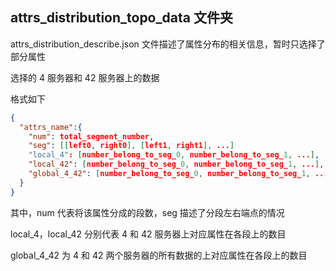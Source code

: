## attrs_distribution_topo_data 文件夹

attrs_distribution_describe.json 文件描述了属性分布的相关信息，暂时只选择了部分属性

选择的 4 服务器和 42 服务器上的数据

格式如下

```json
{
  "attrs_name":{
    "num": total_segment_number,
    "seg": [[left0, right0], [left1, right1], ...]
    "local_4": [number_belong_to_seg_0, number_belong_to_seg_1, ...],
    "local_42": [number_belong_to_seg_0, number_belong_to_seg_1, ...],
    "global_4_42": [number_belong_to_seg_0, number_belong_to_seg_1, ...]
  }
}
```

其中，num 代表将该属性分成的段数，seg 描述了分段左右端点的情况

local_4，local_42 分别代表 4 和 42 服务器上对应属性在各段上的数目

global_4_42 为 4 和 42 两个服务器的所有数据的上对应属性在各段上的数目

